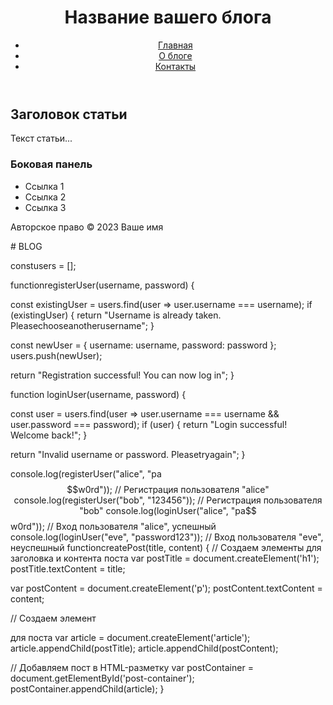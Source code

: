 <!DOCTYPE html>
<html lang="ru">
<head>
<meta charset="UTF-8">
<meta name="viewport" content="width=device-width, initial-scale=1.0">
<title>Название вашего блога</title>
<link rel="stylesheet" href="styles.css">
</head>
<body>
<header>
<h1>Название вашего блога</h1>
<nav>
<ul>
<li><a href="#">Главная</a></li>
<li><a href="#">О блоге</a></li>
<li><a href="#">Контакты</a></li>
</ul>
</nav>
</header>
<main>
<article>
<h2>Заголовок статьи</h2>
<p>Текст статьи...</p>
<!-- Дополнительный контент -->
</article>

<aside>
<h3>Боковая панель</h3>
<ul>
<li>Ссылка 1</li>
<li>Ссылка 2</li>
<li>Ссылка 3</li>
</ul>
</aside>
</main>

<footer>
<p>Авторское право &copy; 2023 Ваше имя</p>
</footer>
</body>
</html>
# BLOG

constusers = [];


functionregisterUser(username, password) {

const existingUser = users.find(user => user.username === username);
  if (existingUser) {
    return "Username is already taken. Pleasechooseanotherusername";
  }


const newUser = {
    username: username,
    password: password
};
  users.push(newUser);

  return "Registration successful! You can now log in";
}


function loginUser(username, password) {

const user = users.find(user => user.username === username && user.password === password);
  if (user) {
    return "Login successful! Welcome back!";
  }

  return "Invalid username or password. Pleasetryagain";
}


console.log(registerUser("alice", "pa$$w0rd")); // Регистрация пользователя "alice"
console.log(registerUser("bob", "123456")); // Регистрация пользователя "bob"
console.log(loginUser("alice", "pa$$w0rd")); // Вход пользователя "alice", успешный
console.log(loginUser("eve", "password123")); // Вход пользователя "eve", неуспешный
functioncreatePost(title, content) {
  // Создаем элементы для заголовка и контента поста
var postTitle = document.createElement('h1');
  postTitle.textContent = title;

  var postContent = document.createElement('p');
  postContent.textContent = content;

  // Создаем элемент <article> для поста
  var article = document.createElement('article');
  article.appendChild(postTitle);
  article.appendChild(postContent);

  // Добавляем пост в HTML-разметку
  var postContainer = document.getElementById('post-container');
  postContainer.appendChild(article);
}
